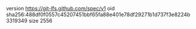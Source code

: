 version https://git-lfs.github.com/spec/v1
oid sha256:488df0f0557c45207451bbf65fa88e401e78df29271b1d737f3e8224b3319349
size 2556
